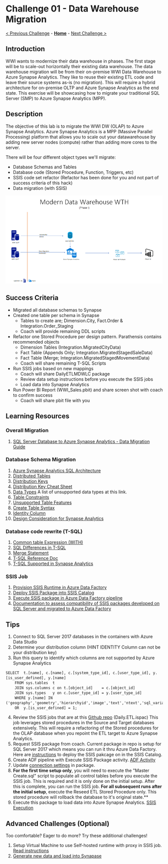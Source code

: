 # Challenge 01 - Data Warehouse Migration

[< Previous Challenge](./Challenge-00.md) - **[Home](../README.md)** - [Next Challenge >](./Challenge-02.md)

## Introduction

WWI wants to modernize their data warehouse in phases.  The first stage will be to scale-out horizontally their existing data warehouse.  The data warehouse migration will be from their on-premise WWI Data Warehouse to Azure Synapse Analytics.  They like to reuse their existing ETL code and leave their source systems as-is (no migration).  This will require a hybrid architecture for on-premise OLTP and Azure Synapse Analytics as the end state.  This exercise will be showcasing how to migrate your traditional SQL Server (SMP) to Azure Synapse Analytics (MPP).

## Description

The objective of this lab is to migrate the WWI DW (OLAP) to Azure Synapse Analytics.  Azure Synapse Analytics is a MPP (Massive Parallel Processing) platform that allows you to scale out your datawarehouse by adding new server nodes (compute) rather than adding more cores to the server.  

There will be four different object types we'll migrate:

* Database Schemas and Tables
* Database code (Stored Procedure, Function, Triggers, etc)
* SSIS code set refactor (Refactor has been done for you and not part of success criteria of this hack)
* Data migration (with SSIS)

![The Solution diagram is described in the text following this diagram.](../Coach/images/Challenge1.png)

## Success Criteria

- Migrated all database schemas to Synapse
- Created one table per schema in Synapse
    - Tables to create are; Dimension.City, Fact.Order & Integration.Order_Staging
    - Coach will provide remaining DDL scripts
- Refactor one Stored Procedure per design pattern.  Parathensis contains recommended objects
    - Dimension Tables (Integration.MigratedCityData)
    - Fact Table (Appends Only; Integration.MigratedStagedSaleData)
    - Fact Table (Merge; Integration.MigratedStagedMovementData)
    - Coach will share remaining T-SQL Scripts
- Run SSIS jobs based on new mappings
    - Coach will share DailyETLMDWLC package
    - Review data setup instructions before you execute the SSIS jobs
    - Load data into Synapse Analytics
- Run Power BI Report (WWI_Sales.pbit) and share screen shot with coach to confirm success
    - Coach will share pbit file with you

## Learning Resources

### Overall Migration
1. [SQL Server Database to Azure Synapse Analytics - Data Migration Guide](https://docs.microsoft.com/en-us/azure/synapse-analytics/migration-guides/migrate-to-synapse-analytics-guide)

### Database Schema Migration
1. [Azure Synapse Analytics SQL Architecture](https://docs.microsoft.com/en-us/azure/synapse-analytics/sql/overview-architecture)
1. [Distributed Tables](https://docs.microsoft.com/en-us/azure/synapse-analytics/sql-data-warehouse/sql-data-warehouse-tables-distribute?context=%2Fazure%2Fsynapse-analytics%2Fcontext%2Fcontext)
1. [Distribution Keys](https://docs.microsoft.com/en-us/azure/synapse-analytics/sql/develop-tables-overview) 
1. [Distribution Key Cheat Sheet](https://docs.microsoft.com/en-us/azure/synapse-analytics/sql-data-warehouse/cheat-sheet#distributed-or-replicated-tables)
1. [Data Types](https://docs.microsoft.com/en-us/azure/synapse-analytics/sql/develop-tables-data-types#unsupported-data-types)  A list of unsupported data types at this link.
1. [Table Constraints](https://docs.microsoft.com/en-us/azure/synapse-analytics/sql-data-warehouse/sql-data-warehouse-table-constraints?context=%2Fazure%2Fsynapse-analytics%2Fcontext%2Fcontext)
1. [Unsupported Table Features](https://docs.microsoft.com/en-us/azure/synapse-analytics/sql/develop-tables-overview#unsupported-table-features)
1. [Create Table Syntax](https://docs.microsoft.com/en-us/sql/t-sql/statements/create-table-azure-sql-data-warehouse?view%253Daps-pdw-2016-au7=&view=aps-pdw-2016-au7)
1. [Identity Column](https://docs.microsoft.com/en-us/azure/synapse-analytics/sql-data-warehouse/sql-data-warehouse-tables-identity?context=%2Fazure%2Fsynapse-analytics%2Fcontext%2Fcontext)
1. [Design Consideration for Synapse Analytics](https://medium.com/analytics-vidhya/azure-synapse-analytics-key-considerations-while-building-your-data-warehouse-a54ad1804139)

### Database code rewrite (T-SQL)
1. [Common table Expression (WITH)](https://docs.microsoft.com/en-us/sql/t-sql/queries/with-common-table-expression-transact-sql?view=azure-sqldw-latest#features-and-limitations-of-common-table-expressions-in--and-9)
1. [SQL Differences in T-SQL](https://docs.microsoft.com/en-us/azure/synapse-analytics/sql-data-warehouse/sql-data-warehouse-troubleshoot#differences-from-sql-database)
1. [Merge Statement](https://docs.microsoft.com/en-us/sql/t-sql/statements/merge-transact-sql?view=azure-sqldw-latest)
1. [T-SQL Reference Doc](https://docs.microsoft.com/en-us/azure/synapse-analytics/sql/overview-features)
1. [T-SQL Supported in Synapse Analytics](https://docs.microsoft.com/en-us/azure/synapse-analytics/sql-data-warehouse/sql-data-warehouse-reference-tsql-statements?context=%2Fazure%2Fsynapse-analytics%2Fcontext%2Fcontext)

### SSIS Job
1. [Provision SSIS Runtime in Azure Data Factory](https://docs.microsoft.com/en-us/azure/data-factory/tutorial-deploy-ssis-packages-azure)
1. [Deploy SSIS Package into SSIS Catalog](https://docs.microsoft.com/en-us/sql/integration-services/lift-shift/ssis-azure-deploy-run-monitor-tutorial?view=sql-server-ver15)
1. [Execute SSIS package in Azure Data Factory pipeline ](https://docs.microsoft.com/en-us/azure/data-factory/how-to-invoke-ssis-package-ssis-activity?tabs=data-factory)
1. [Documentation to assess compatibility of SSIS packages developed on SQL Server and migrated to Azure Data Factory](https://docs.microsoft.com/en-us/azure/data-factory/scenario-ssis-migration-overview#assessment)

## Tips

1. Connect to SQL Server 2017 databases in the containers with Azure Data Studio
1. Determine your distribution column (HINT IDENTITY Column can not be your distribution key)
1. Run this query to identify which columns are not supported by Azure Synapse Analytics
```
SELECT  t.[name], c.[name], c.[system_type_id], c.[user_type_id], y.[is_user_defined], y.[name]
	FROM sys.tables  t
	JOIN sys.columns c on t.[object_id]    = c.[object_id]
	JOIN sys.types   y on c.[user_type_id] = y.[user_type_id]
	WHERE y.[name] IN ('geography','geometry','hierarchyid','image','text','ntext','sql_variant','timestamp','xml')
	OR  y.[is_user_defined] = 1;
```
4. Review the SSIS jobs that are at this [Github repo](https://github.com/Microsoft/sql-server-samples/releases/tag/wide-world-importers-v1.0) (Daily.ETL.ispac)  This job leverages stored procedures in the Source and Target databases extensively.  This will require a refactoring of the Stored procedures for the OLAP database when you repoint the ETL target to Azure Synapse Analytics.
5. Request SSIS package from coach.  Current package in repo is setup for SQL Server 2017 which means you can run it thru Azure Data Factory. Here are [instructions](https://docs.microsoft.com/en-us/sql/integration-services/lift-shift/ssis-azure-deploy-run-monitor-tutorial?view=sql-server-ver15#deploy-a-project-with-the-deployment-wizard) to deploy the SSIS pakcage on in the SSIS Catalog.
6. Create ADF pipeline with Execute SSIS Package activity. [ADF Activity](https://docs.microsoft.com/en-us/azure/data-factory/how-to-invoke-ssis-package-ssis-activity?tabs=data-factory#create-a-pipeline-with-an-execute-ssis-package-activity)
7. Update [connection settings](https://docs.microsoft.com/en-us/azure/data-factory/how-to-invoke-ssis-package-ssis-activity?tabs=data-factory#connection-managers-tab) in package.
8. **For the first time setup only**, you will need to execute the "Master Create.sql" script to populate all control tables before you execute the SSIS job.  This is required and it is only done on the initial setup.  After this is complete, you can run the SSIS job.  **For all subsequent runs after the initial setup**, execute the Reseed ETL Stored Procedure only.  This stored procedure will rollback the database to it's original state.**
9. Execute this package to load data into Azure Synapse Analytics. [SSIS Execution](https://docs.microsoft.com/en-us/azure/data-factory/how-to-invoke-ssis-package-ssis-activity?tabs=data-factory#run-the-pipeline)

## Advanced Challenges (Optional)

Too comfortable?  Eager to do more?  Try these additional challenges!

1. Setup Virtual Machine to use Self-hosted runtime with proxy in SSIS job.  [Read instructions](https://docs.microsoft.com/en-us/azure/data-factory/self-hosted-integration-runtime-proxy-ssis)
1. [Generate new data and load into Synapase](https://docs.microsoft.com/en-us/sql/samples/wide-world-importers-generate-data?view=sql-server-ver15)
